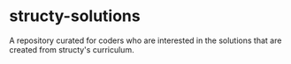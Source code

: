 # structy-solutions

A repository curated for coders who are interested in the solutions that are created from structy's curriculum.
